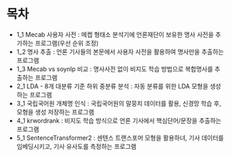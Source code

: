 # 목차
- 1_1 Mecab 사용자 사전 : 메켑 형태소 분석기에 언론재단이 보유한 명사 사전을 추가하는 프로그램(우선 순위 조정)
- 1_2 명사 추출 : 언론 기사들의 본문에서 사용자 사전을 활용하여 명사만을 추출하는 프로그램
- 1_3 Mecab vs soynlp 비교 : 명사사전 없이 비지도 학습 방법으로 복합명사를 추출하는 프로그램
- 2_1 LDA - 8개 대분류 기준 하위 중분류 분석 : 자동 분류를 위한 LDA 모형을 생성하는 프로그램
- 3_1 국립국어원 개체명 인식 : 국립국어원의 말뭉치 데이터를 활용, 신경망 학습 후, 모형을 생성 저장하는 프로그램
- 4_1 krwordrank :  비지도 학습 방식으로 언론 기사에서 핵심단어/문장을 추출하는 프로그램
- 5_1 SentenceTransformer2 : 센텐스 트랜스포머 모형을 활용하녀, 기사 데이터를 임베딩시키고, 기사 유사도를 측정하는 프로그램
